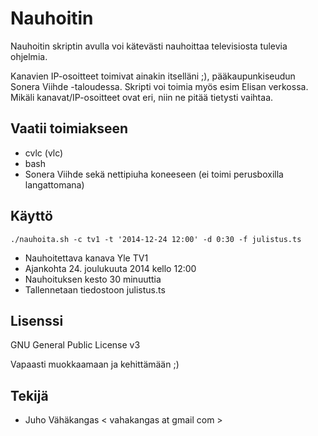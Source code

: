 Nauhoitin
=========

Nauhoitin skriptin avulla voi kätevästi nauhoittaa televisiosta tulevia
ohjelmia.

Kanavien IP-osoitteet toimivat ainakin itselläni ;), pääkaupunkiseudun Sonera
Viihde -taloudessa. Skripti voi toimia myös esim Elisan verkossa.
Mikäli kanavat/IP-osoitteet ovat eri, niin ne pitää tietysti vaihtaa.

Vaatii toimiakseen
------------------

* cvlc  (vlc)
* bash
* Sonera Viihde sekä nettipiuha koneeseen (ei toimi perusboxilla langattomana)

Käyttö
------
```
./nauhoita.sh -c tv1 -t '2014-12-24 12:00' -d 0:30 -f julistus.ts
```

* Nauhoitettava kanava Yle TV1
* Ajankohta 24. joulukuuta 2014 kello 12:00
* Nauhoituksen kesto 30 minuuttia
* Tallennetaan tiedostoon julistus.ts

Lisenssi
--------

GNU General Public License v3

Vapaasti muokkaamaan ja kehittämään ;)

Tekijä
------
* Juho Vähäkangas < vahakangas at gmail com >
